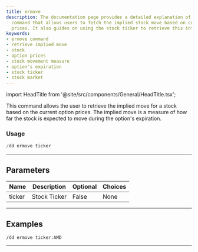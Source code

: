 ```yaml
---
title: ermove
description: The documentation page provides a detailed explanation of the ermove
  command that allows users to fetch the implied stock move based on current option
  prices. It also guides on using the stock ticker to retrieve this information.
keywords:
- ermove command
- retrieve implied move
- stock
- option prices
- stock movement measure
- option's expiration
- stock ticker
- stock market
---
```


import HeadTitle from '@site/src/components/General/HeadTitle.tsx';

<HeadTitle title="duedilligence: ermove - Discord Reference | OpenBB Bot Docs" />

This command allows the user to retrieve the implied move for a stock based on the current option prices. The implied move is a measure of how far the stock is expected to move during the option's expiration.

### Usage

```python wordwrap
/dd ermove ticker
```

---

## Parameters

| Name | Description | Optional | Choices |
| ---- | ----------- | -------- | ------- |
| ticker | Stock Ticker | False | None |


---

## Examples

```
/dd ermove ticker:AMD
```
---

